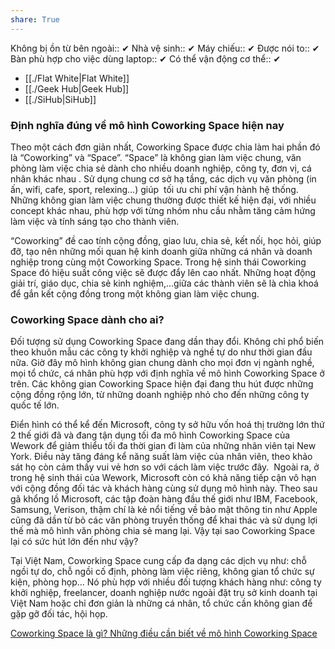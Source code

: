 ```yaml
---
share: True
---
```

Không bị ồn từ bên ngoài:: ✔
Nhà vệ sinh:: ✔
Máy chiếu:: ✔
Được nói to:: ✔
Bàn phù hợp cho việc dùng laptop:: ✔
Có thể vận động cơ thể:: ✔

- [[./Flat White|Flat White]]
- [[./Geek Hub|Geek Hub]]
- [[./SiHub|SiHub]]


### Định nghĩa đúng về mô hình Coworking Space hiện nay

Theo một cách đơn giản nhất, Coworking Space được chia làm hai phần đó là “Coworking” và “Space”. “Space” là không gian làm việc chung, văn phòng làm việc chia sẻ dành cho nhiều doanh nghiệp, công ty, đơn vị, cá nhân khác nhau . Sử dụng chung cơ sở hạ tầng, các dịch vụ văn phòng (in ấn, wifi, cafe, sport, relexing…) giúp  tối ưu chi phí vận hành hệ thống. Những không gian làm việc chung thường được thiết kế hiện đại, với nhiều concept khác nhau, phù hợp với từng nhóm nhu cầu nhằm tăng cảm hứng làm việc và tính sáng tạo cho thành viên.

“Coworking” đề cao tính cộng đồng, giao lưu, chia sẻ, kết nối, học hỏi, giúp đỡ, tạo nên những mối quan hệ kinh doanh giữa những cá nhân và doanh nghiệp trong cùng một Coworking Space. Trong hệ sinh thái Coworking Space đó hiệu suất công việc sẽ được đẩy lên cao nhất. Những hoạt động giải trí, giáo dục, chia sẻ kinh nghiệm,…giữa các thành viên sẽ là chìa khoá để gắn kết cộng đồng trong một không gian làm việc chung.

### Coworking Space dành cho ai?

Đối tượng sử dụng Coworking Space đang dần thay đổi. Không chỉ phổ biến theo khuôn mẫu các công ty khởi nghiệp và nghề tự do như thời gian đầu nữa. Giờ đây mô hình không gian chung dành cho mọi đơn vị ngành nghề, mọi tổ chức, cá nhân phù hợp với định nghĩa về mô hình Coworking Space ở trên. Các không gian Coworking Space hiện đại đang thu hút được những cộng đồng rộng lớn, từ những doanh nghiệp nhỏ cho đến những công ty quốc tế lớn.

Điển hình có thể kể đến Microsoft, công ty sở hữu vốn hoá thị trường lớn thứ 2 thế giới đã và đang tận dụng tối đa mô hình Coworking Space của Wework để giảm thiểu tối đa thời gian đi làm của những nhân viên tại New York. Điều này tăng đáng kể năng suất làm việc của nhân viên, theo khảo sát họ còn cảm thấy vui vẻ hơn so với cách làm việc trước đây.  Ngoài ra, ở trong hệ sinh thái của Wework, Microsoft còn có khả năng tiếp cận vô hạn với cộng đồng đối tác và khách hàng cùng sử dụng mô hình này. Theo sau gã khổng lồ Microsoft, các tập đoàn hàng đầu thế giới như IBM, Facebook, Samsung, Verison, thậm chí là kẻ nổi tiếng về bảo mật thông tin như Apple cũng đã dần từ bỏ các văn phòng truyền thống để khai thác và sử dụng lợi thế mà mô hình văn phòng chia sẻ mang lại. Vậy tại sao Coworking Space lại có sức hút lớn đến như vậy?

Tại Việt Nam, Coworking Space cung cấp đa dạng các dịch vụ như: chỗ ngồi tự do, chỗ ngồi cố định, phòng làm việc riêng, không gian tổ chức sự kiện, phòng họp… Nó phù hợp với nhiều đối tượng khách hàng như: công ty khởi nghiệp, freelancer, doanh nghiệp nước ngoài đặt trụ sở kinh doanh tại Việt Nam hoặc chỉ đơn giản là những cá nhân, tổ chức cần không gian để gặp gỡ đối tác, hội họp.

[Coworking Space là gì? Những điều cần biết về mô hình Coworking Space](https://tiktak.com.vn/coworking-space-la-gi-nhung-dieu-can-biet-ve-mo-hinh-coworking-space/#Dinh_nghia_dung_ve_mo_hinh_Coworking_Space_hien_nay)
